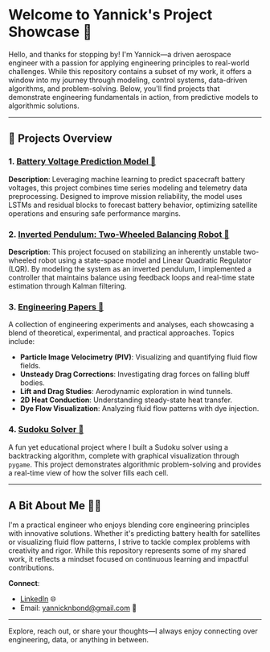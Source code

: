 # Welcome to Yannick's Project Showcase 🚀

Hello, and thanks for stopping by! I'm Yannick—a driven aerospace engineer with a passion for applying engineering principles to real-world challenges. While this repository contains a subset of my work, it offers a window into my journey through modeling, control systems, data-driven algorithms, and problem-solving. Below, you'll find projects that demonstrate engineering fundamentals in action, from predictive models to algorithmic solutions.

---

## 📂 Projects Overview

### 1. [Battery Voltage Prediction Model 🔋](./Battery_Voltage_Prediction)
**Description**: Leveraging machine learning to predict spacecraft battery voltages, this project combines time series modeling and telemetry data preprocessing. Designed to improve mission reliability, the model uses LSTMs and residual blocks to forecast battery behavior, optimizing satellite operations and ensuring safe performance margins.

### 2. [Inverted Pendulum: Two-Wheeled Balancing Robot 🤖](./Inverted_Pendulum)
**Description**: This project focused on stabilizing an inherently unstable two-wheeled robot using a state-space model and Linear Quadratic Regulator (LQR). By modeling the system as an inverted pendulum, I implemented a controller that maintains balance using feedback loops and real-time state estimation through Kalman filtering.

### 3. [Engineering Papers 📄](./Papers)
A collection of engineering experiments and analyses, each showcasing a blend of theoretical, experimental, and practical approaches. Topics include:
- **Particle Image Velocimetry (PIV)**: Visualizing and quantifying fluid flow fields.
- **Unsteady Drag Corrections**: Investigating drag forces on falling bluff bodies.
- **Lift and Drag Studies**: Aerodynamic exploration in wind tunnels.
- **2D Heat Conduction**: Understanding steady-state heat transfer.
- **Dye Flow Visualization**: Analyzing fluid flow patterns with dye injection.

### 4. [Sudoku Solver 🧩](./Sudoku_Solver)
A fun yet educational project where I built a Sudoku solver using a backtracking algorithm, complete with graphical visualization through `pygame`. This project demonstrates algorithmic problem-solving and provides a real-time view of how the solver fills each cell.

---

## A Bit About Me 🧑‍🚀

I'm a practical engineer who enjoys blending core engineering principles with innovative solutions. Whether it's predicting battery health for satellites or visualizing fluid flow patterns, I strive to tackle complex problems with creativity and rigor. While this repository represents some of my shared work, it reflects a mindset focused on continuous learning and impactful contributions.

**Connect**:
- [LinkedIn](https://www.linkedin.com/in/yannab) 🌐
- Email: yannicknbond@gmail.com 📧

---

Explore, reach out, or share your thoughts—I always enjoy connecting over engineering, data, or anything in between.
